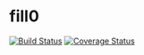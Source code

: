 # fill0

[![Build Status](https://travis-ci.org/Gerhut/fill0.svg?branch=master)](https://travis-ci.org/Gerhut/fill0)
[![Coverage Status](https://coveralls.io/repos/github/Gerhut/fill0/badge.svg?branch=master)](https://coveralls.io/github/Gerhut/fill0?branch=master)
